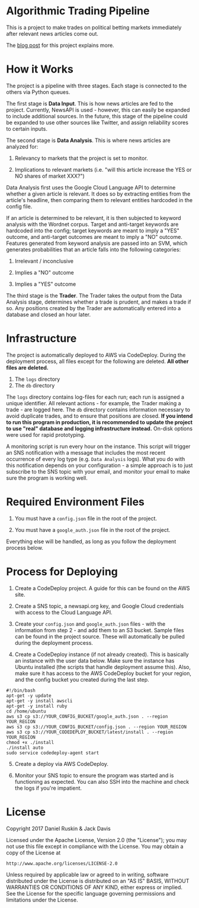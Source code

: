 # Algorithmic Trading Pipeline

This is a project to make trades on political betting markets immediately after relevant news articles come out.

The [blog post](https://medium.com/neural-knot/algorithmic-trading-of-low-volume-markets-fda00bdf4b77#.7fuoa06hq) for this project explains more.

# How it Works

The project is a pipeline with three stages.  Each stage is connected to the others via Python queues.

The first stage is **Data Input**.  This is how news articles are fed to the project.  Currently, NewsAPI is used - however, this can easily be expanded to include additional sources.  In the future, this stage of the pipeline could be expanded to use other sources like Twitter, and assign reliability scores to certain inputs.

The second stage is **Data Analysis**.  This is where news articles are analyzed for:

1. Relevancy to markets that the project is set to monitor.

2. Implications to relevant markets (i.e. "will this article increase the YES or NO shares of market XXX?")

Data Analysis first uses the Google Cloud Language API to determine whether a given article is relevant.  It does so by extracting entities from the article's headline, then comparing them to relevant entities hardcoded in the config file.

If an article is determined to be relevant, it is then subjected to keyword analysis with the Wordnet corpus.  Target and anti-target keywords are hardcoded into the config; target keywords are meant to imply a "YES" outcome, and anti-target outcomes are meant to imply a "NO" outcome.  Features generated from keyword analysis are passed into an SVM, which generates probabilities that an article falls into the following categories:

1. Irrelevant / inconclusive

2. Implies a "NO" outcome

3. Implies a "YES" outcome

The third stage is the **Trader**.  The Trader takes the output from the Data Analysis stage, determines whether a trade is prudent, and makes a trade if so.  Any positions created by the Trader are automatically entered into a database and closed an hour later.

# Infrastructure

The project is automatically deployed to AWS via CodeDeploy.  During the deployment process, all files except for the following are deleted.  **All other files are deleted.**

1. The `logs` directory
2. The `db` directory

The `logs` directory contains log-files for each run; each run is assigned a unique identifier.  All relevant actions - for example, the Trader making a trade - are logged here.  The `db` directory contains information necessary to avoid duplicate trades, and to ensure that positions are closed.  **If you intend to run this program in production, it is recommended to update the project to use "real" database and logging infrastructure instead.**  On-disk options were used for rapid prototyping.

A monitoring script is run every hour on the instance.  This script will trigger an SNS notification with a message that includes the most recent occurrence of every log type (e.g. `Data Analysis` logs).  What you do with this notification depends on your configuration - a simple approach is to just subscribe to the SNS topic with your email, and monitor your email to make sure the program is working well.

# Required Environment Files

1. You must have a `config.json` file in the root of the project.

2. You must have a `google_auth.json` file in the root of the project.

Everything else will be handled, as long as you follow the deployment process below.

# Process for Deploying

1. Create a CodeDeploy project.  A guide for this can be found on the AWS site.

2. Create a SNS topic, a newsapi.org key, and Google Cloud credentials with access to the Cloud Language API.

3. Create your `config.json` and `google_auth.json` files - with the information from step 2 - and add them to an S3 bucket.  Sample files can be found in the project source.  These will automatically be pulled during the deployment process.

4. Create a CodeDeploy instance (if not already created).  This is basically an instance with the user data below.  Make sure the instance has Ubuntu installed (the scripts that handle deployment assume this).  Also, make sure it has access to the AWS CodeDeploy bucket for your region, and the config bucket you created during the last step.

```
#!/bin/bash
apt-get -y update
apt-get -y install awscli
apt-get -y install ruby
cd /home/ubuntu
aws s3 cp s3://YOUR_CONFIG_BUCKET/google_auth.json . --region YOUR_REGION
aws s3 cp s3://YOUR_CONFIG_BUCKET/config.json . --region YOUR_REGION
aws s3 cp s3://YOUR_CODEDEPLOY_BUCKET/latest/install . --region YOUR_REGION
chmod +x ./install
./install auto
sudo service codedeploy-agent start
```

5. Create a deploy via AWS CodeDeploy.

6. Monitor your SNS topic to ensure the program was started and is functioning as expected.  You can also SSH into the machine and check the logs if you're impatient.

# License

Copyright 2017 Daniel Ruskin & Jack Davis

Licensed under the Apache License, Version 2.0 (the "License");
you may not use this file except in compliance with the License.
You may obtain a copy of the License at

    http://www.apache.org/licenses/LICENSE-2.0

Unless required by applicable law or agreed to in writing, software
distributed under the License is distributed on an "AS IS" BASIS,
WITHOUT WARRANTIES OR CONDITIONS OF ANY KIND, either express or implied.
See the License for the specific language governing permissions and
limitations under the License.

